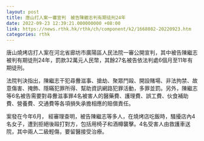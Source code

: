 ```yaml
---
layout: post
title: 唐山打人案一審宣判　被告陳繼志判有期徒刑24年
date: 2022-09-23 12:39:21.000000000 +08:00
link: https://news.rthk.hk/rthk/ch/component/k2/1668082-20220923.htm
categories: rthk
---
```


唐山燒烤店打人案在河北省廊坊市廣陽區人民法院一審公開宣判，其中被告陳繼志被判有期徒刑24年，罰款32萬元人民幣，其餘27名被告依法判處6個月至11年有期徒刑。

法院判決指出，陳繼志干犯尋釁滋事、搶劫、聚眾鬥毆、開設賭場、非法拘禁、故意傷害、掩飾、隱瞞犯罪所得、幫助資訊網路犯罪活動，多罪並罰。另外，陳繼志等6名被告需要對尋釁滋事罪4名被害人的醫藥費、護理費、誤工費、伙食補助費、營養費、交通費等各項損失承擔相應的賠償責任。

案發在今年6月， 經審理查明，被告陳繼志等多人，在燒烤店吃飯時，騷擾店內4名女子，遭到拒絕後毆打對方，包括用椅子和酒樽襲擊。4名受害人由救護車送院，其中兩人二級輕傷，要留醫接受治療。
